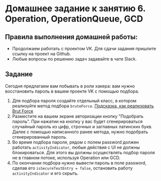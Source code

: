# Домашнее задание к занятию 6. Operation, OperationQueue, GCD

## Правила выполнения домашней работы:

* Продолжаем работать с проектом VK. Для сдачи задания пришлите ссылку на проект на Github. 
* Любые вопросы по решению задач задавайте в чате Slack.


## Задание

Сегодня предлагаем вам побывать в роли хакера: вам нужно восстановить пароль в вашем проекте VK с помощью подбора. 

1. Для подбора пароля создайте отдельный класс, в котором реализуйте метод подбора <code>bruteForce</code>.
[Подсказка, как реализовать Brut Force](https://github.com/netology-code/iosint-homeworks/blob/iosint-3/6/Brut%20Force.zip)
1. Разместите на вашем экране авторизации кнопку "Подобрать пароль". При нажатии на кнопку у вас будет сгенерироваться случайный пароль из цифр, строчных и заглавных латинских букв. Далее с помощью написанного ранее метода, нужно подобрать сгенерированный пароль. 
1. Во время подбора пароля, рядом с полем password должен работать <code>activityIndicator</code>, любые действия с UI не должны блокироваться. Для этого вы должны осуществлять подбор пароля не в главном потоке, используя Operation или GCD.  
1. По окончании подбора нужно вывести пароль в поле password, сделав его <code>isSecureTextEntry = false</code>, остановить работу <code>activityIndicator</code> и его скрыть. 
